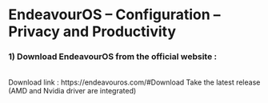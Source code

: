 # EndeavourOS – Configuration – Privacy and Productivity







### 1) Download EndeavourOS from the official website :
<br />
Download link : https://endeavouros.com/#Download
Take the latest release (AMD and Nvidia driver are integrated)
